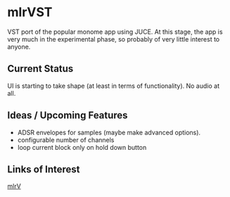 mlrVST
======

VST port of the popular monome app using JUCE. At this stage, the app is very much in the experimental phase, so probably of very little interest to anyone. 

Current Status
--------------

UI is starting to take shape (at least in terms of functionality).
No audio at all.


Ideas / Upcoming Features
-------------------------
- ADSR envelopes for samples (maybe make advanced options).
- configurable number of channels
- loop current block only on hold down button



Links of Interest
-----------------

[mlrV](http://parallelogram.cc/mlrv/)




